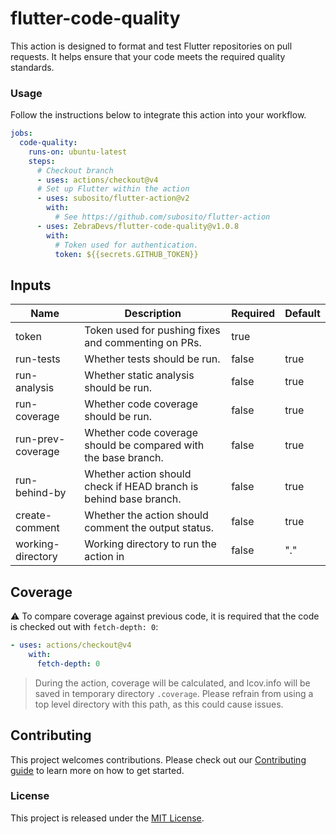 # flutter-code-quality

This action is designed to format and test Flutter repositories on pull requests. It helps ensure that your code meets the required quality standards.

### Usage

Follow the instructions below to integrate this action into your workflow.

<!-- x-release-please-start-version -->

```yml
jobs:
  code-quality:
    runs-on: ubuntu-latest
    steps:
      # Checkout branch
      - uses: actions/checkout@v4
      # Set up Flutter within the action
      - uses: subosito/flutter-action@v2
        with:
          # See https://github.com/subosito/flutter-action
      - uses: ZebraDevs/flutter-code-quality@v1.0.8
        with:
          # Token used for authentication.
          token: ${{secrets.GITHUB_TOKEN}}
```

<!-- x-release-please-end -->

## Inputs

| Name              | Description                                                       | Required | Default |
| ----------------- | ----------------------------------------------------------------- | -------- | ------- |
| token             | Token used for pushing fixes and commenting on PRs.               | true     |         |
| run-tests         | Whether tests should be run.                                      | false    | true    |
| run-analysis      | Whether static analysis should be run.                            | false    | true    |
| run-coverage      | Whether code coverage should be run.                              | false    | true    |
| run-prev-coverage | Whether code coverage should be compared with the base branch.    | false    | true    |
| run-behind-by     | Whether action should check if HEAD branch is behind base branch. | false    | true    |
| create-comment    | Whether the action should comment the output status.              | false    | true    |
| working-directory | Working directory to run the action in                            | false    | "."     |

## Coverage

⚠️ To compare coverage against previous code, it is required that the code is checked out with `fetch-depth: 0`:

```yaml
- uses: actions/checkout@v4
    with:
      fetch-depth: 0
```

> During the action, coverage will be calculated, and lcov.info will be saved in temporary directory `.coverage`. Please refrain from using a top level directory with this path, as this could cause issues.

## Contributing

This project welcomes contributions. Please check out our [Contributing guide](CONTRIBUTING.md) to learn more on how to get started.

### License

This project is released under the [MIT License](./LICENSE).
